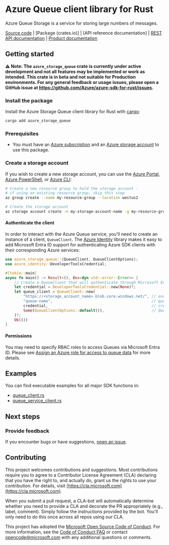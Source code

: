 # Azure Queue client library for Rust

Azure Queue Storage is a service for storing large numbers of messages.

[Source code] | [Package (crates.io)] | [API reference documentation] | [REST API documentation] | [Product documentation]

## Getting started

**⚠️ Note: The `azure_storage_queue` crate is currently under active development and not all features may be implemented or work as intended. This crate is in beta and not suitable for Production environments. For any general feedback or usage issues, please open a GitHub issue at <https://github.com/Azure/azure-sdk-for-rust/issues>.**

### Install the package

Install the Azure Storage Queue client library for Rust with [cargo]:

```sh
cargo add azure_storage_queue
```

### Prerequisites

* You must have an [Azure subscription] and an [Azure storage account] to use this package.

### Create a storage account

If you wish to create a new storage account, you can use the
[Azure Portal], [Azure PowerShell], or [Azure CLI]:

```sh
# Create a new resource group to hold the storage account -
# if using an existing resource group, skip this step
az group create --name my-resource-group --location westus2

# Create the storage account
az storage account create -n my-storage-account-name -g my-resource-group
```

#### Authenticate the client

In order to interact with the Azure Queue service, you'll need to create an instance of a client, `QueueClient`. The [Azure Identity] library makes it easy to add Microsoft Entra ID support for authenticating Azure SDK clients with their corresponding Azure services:

```rust no_run
use azure_storage_queue::{QueueClient, QueueClientOptions};
use azure_identity::DeveloperToolsCredential;

#[tokio::main]
async fn main() -> Result<(), Box<dyn std::error::Error>> {
    // Create a QueueClient that will authenticate through Microsoft Entra ID
    let credential = DeveloperToolsCredential::new(None)?;
    let queue_client = QueueClient::new(
        "https://<storage_account_name>.blob.core.windows.net/", // endpoint
        "queue-name",                                            // queue name
        credential,                                              // credential
        Some(QueueClientOptions::default()),                     // QueueClient options
    )?;
    Ok(())
}
```

#### Permissions

You may need to specify RBAC roles to access Queues via Microsoft Entra ID. Please see [Assign an Azure role for access to queue data] for more details.

## Examples

You can find executable examples for all major SDK functions in:

* [queue_client.rs](https://github.com/Azure/azure-sdk-for-rust/tree/main/sdk/storage/azure_storage_queue/examples/queue_client.rs)
* [queue_service_client.rs](https://github.com/Azure/azure-sdk-for-rust/tree/main/sdk/storage/azure_storage_queue/examples/queue_service_client.rs)

## Next steps

### Provide feedback

If you encounter bugs or have suggestions, [open an issue](https://github.com/Azure/azure-sdk-for-rust/issues).

## Contributing

This project welcomes contributions and suggestions. Most contributions require you to agree to a Contributor License Agreement (CLA) declaring that you have the right to, and actually do, grant us the rights to use your contribution. For details, visit [https://cla.microsoft.com](https://cla.microsoft.com).

When you submit a pull request, a CLA-bot will automatically determine whether you need to provide a CLA and decorate the PR appropriately (e.g., label, comment). Simply follow the instructions provided by the bot. You'll only need to do this once across all repos using our CLA.

This project has adopted the [Microsoft Open Source Code of Conduct](https://opensource.microsoft.com/codeofconduct/). For more information, see the [Code of Conduct FAQ](https://opensource.microsoft.com/codeofconduct/faq/) or contact [opencode@microsoft.com](mailto:opencode@microsoft.com) with any additional questions or comments.

<!-- TODO: Uncomment the links below when the PR is merged -->
<!-- LINKS -->
[Azure subscription]: https://azure.microsoft.com/free/
[Azure storage account]: https://learn.microsoft.com/azure/storage/common/storage-account-overview
[Azure Portal]: https://learn.microsoft.com/azure/storage/common/storage-quickstart-create-account?tabs=azure-portal
[Azure PowerShell]: https://learn.microsoft.com/azure/storage/common/storage-quickstart-create-account?tabs=azure-powershell
[Azure CLI]: https://learn.microsoft.com/azure/storage/common/storage-quickstart-create-account?tabs=azure-cli
[cargo]: https://dev-doc.rust-lang.org/stable/cargo/commands/cargo.html
[Azure Identity]: https://github.com/Azure/azure-sdk-for-rust/tree/main/sdk/identity/azure_identity
<!--[API reference documentation]: https://docs.rs/crate/azure_storage_queue/latest-->
<!--[Package (crates.io)]: https://crates.io/crates/azure_storage_queue-->
[Source code]: https://github.com/Azure/azure-sdk-for-rust/tree/main/sdk/storage/azure_storage_queue
[REST API documentation]: https://learn.microsoft.com/rest/api/storageservices/blob-service-rest-api
[Product documentation]: https://learn.microsoft.com/azure/storage/blobs/storage-blobs-overview
[Assign an Azure role for access to queue data]: https://learn.microsoft.com/azure/storage/queues/assign-azure-role-data-access?tabs=portal
